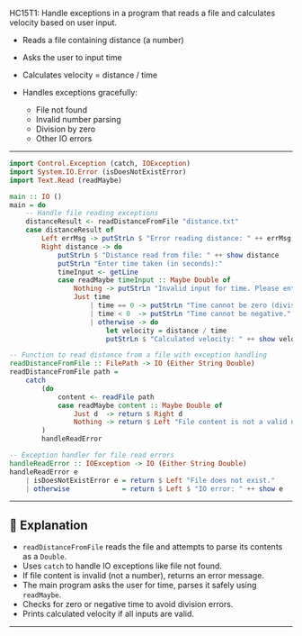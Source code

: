 HC15T1: Handle exceptions in a program that reads a file and calculates velocity based on user input.

* Reads a file containing distance (a number)
* Asks the user to input time
* Calculates velocity = distance / time
* Handles exceptions gracefully:

  * File not found
  * Invalid number parsing
  * Division by zero
  * Other IO errors

---


```haskell
import Control.Exception (catch, IOException)
import System.IO.Error (isDoesNotExistError)
import Text.Read (readMaybe)

main :: IO ()
main = do
    -- Handle file reading exceptions
    distanceResult <- readDistanceFromFile "distance.txt"
    case distanceResult of
        Left errMsg -> putStrLn $ "Error reading distance: " ++ errMsg
        Right distance -> do
            putStrLn $ "Distance read from file: " ++ show distance
            putStrLn "Enter time taken (in seconds):"
            timeInput <- getLine
            case readMaybe timeInput :: Maybe Double of
                Nothing -> putStrLn "Invalid input for time. Please enter a valid number."
                Just time
                    | time == 0 -> putStrLn "Time cannot be zero (division by zero)."
                    | time < 0  -> putStrLn "Time cannot be negative."
                    | otherwise -> do
                        let velocity = distance / time
                        putStrLn $ "Calculated velocity: " ++ show velocity ++ " units per second."

-- Function to read distance from a file with exception handling
readDistanceFromFile :: FilePath -> IO (Either String Double)
readDistanceFromFile path = 
    catch
        (do
            content <- readFile path
            case readMaybe content :: Maybe Double of
                Just d  -> return $ Right d
                Nothing -> return $ Left "File content is not a valid number."
        )
        handleReadError

-- Exception handler for file read errors
handleReadError :: IOException -> IO (Either String Double)
handleReadError e
    | isDoesNotExistError e = return $ Left "File does not exist."
    | otherwise             = return $ Left $ "IO error: " ++ show e
```

---

## 📘 Explanation

* `readDistanceFromFile` reads the file and attempts to parse its contents as a `Double`.
* Uses `catch` to handle IO exceptions like file not found.
* If file content is invalid (not a number), returns an error message.
* The main program asks the user for time, parses it safely using `readMaybe`.
* Checks for zero or negative time to avoid division errors.
* Prints calculated velocity if all inputs are valid.

---


